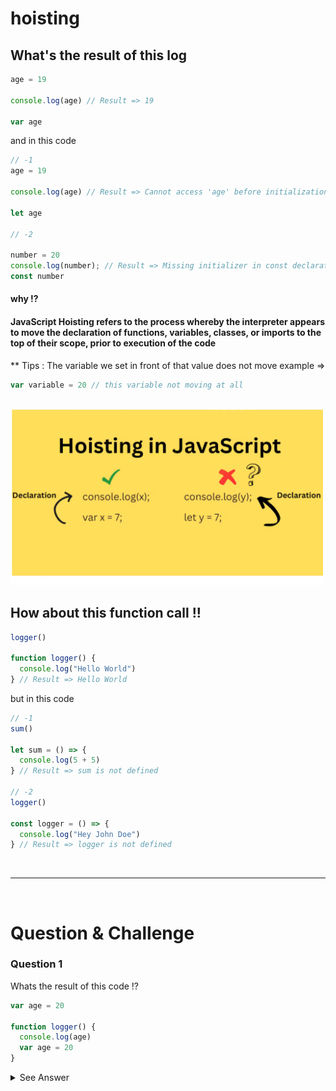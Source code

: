 # hoisting

## What's the result of this log

```js
age = 19

console.log(age) // Result => 19

var age
```

and in this code

```js
// -1
age = 19

console.log(age) // Result => Cannot access 'age' before initialization

let age

// -2

number = 20
console.log(number); // Result => Missing initializer in const declaration
const number
```

#### why !?

#### JavaScript Hoisting refers to the process whereby the interpreter appears to move the declaration of functions, variables, classes, or imports to the top of their scope, prior to execution of the code

\*\* Tips : The variable we set in front of that value does not move example =>

```js
var variable = 20 // this variable not moving at all
```

<br/>

<img width="500px" src="hoisting.png" />

## How about this function call !!

```js
logger()

function logger() {
  console.log("Hello World")
} // Result => Hello World
```

but in this code

```js
// -1
sum()

let sum = () => {
  console.log(5 + 5)
} // Result => sum is not defined

// -2
logger()

const logger = () => {
  console.log("Hey John Doe")
} // Result => logger is not defined
```

<br/>
<hr/>
<br/>

# Question & Challenge

### Question 1

Whats the result of this code !?

```js
var age = 20

function logger() {
  console.log(age)
  var age = 20
}
```

<details>
  <summary>See Answer</summary>
  <p>The Answer is => undefined</p> 
  Because the variable inside the logger scope is set after log and the variable remains constant (not going to top)
</details>
